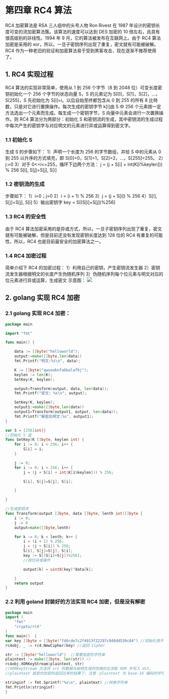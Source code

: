 # 第四章 RC4 算法

RC4 加密算法是 RSA 三人组中的头号人物 Ron Rivest 在 1987 年设计的密钥长度可变的流加密算法簇。该算法的速度可以达到 DES 加密的 10 倍左右，且具有很高级别的非线性。1994 年 9 月，它的算法被发布在互联网上。由于 RC4 算法加密是采用的 xor，所以，一旦子密钥序列出现了重复，密文就有可能被破解。RC4 作为一种老旧的验证和加密算法易于受到黑客攻击，现在逐渐不推荐使用了。

## 1\. RC4 实现过程

RC4 算法的实现非常简单，使用从 1 到 256 个字节（8 到 2048 位）可变长度密钥初始化一个 256 个字节的状态向量 S，S 的元素记为 S[0]，S[1]，S[2]，...，S[255]，S 先初始化为 S[i]=i。以后自始至终都包含从 0 到 255 的所有 8 比特数，只是对它进行置换操作。每次生成的密钥字节 k[i]由 S 中 256 个元素按一定方法选出一个元素而生成。每生成一个密钥字节，S 向量中元素会进行一次置换操作。则 RC4 算法分为两部分：初始化 S 和密钥流的生成，其中密钥流的生成过程中每次产生的密钥字与对应明文的元素进行异或运算得到密文字。

### 1.1 初始化 S

生成 S 的步骤如下：
1）声明一个长度为 256 的字节数组，并给 S 中的元素从 0 到 255 以升序的方式填充，即 S[0]=0，S[1]=1，S[2]=2，...，S[255]=255。
2）j:=0
3）对于 0<=i<=255，循环下边两个方法：
j = (j + S[i] + int(K[i%keylen])) % 256
S[i], S[j]=S[j], S[i]

### 1.2 密钥流的生成

步骤如下：
1）i=0；j=0
2）i = (i + 1) % 256
3）j = (j + S[i]) % 256
4）S[i], S[j]=S[j], S[i]
5）输出密钥字 key = S[(S[i]+S[j])%256]

### 1.3 RC4 的安全性

由于 RC4 算法加密采用的是异或方式，所以，一旦子密钥序列出现了重复，密文就有可能被破解，但是目前还没有发现密钥长度达到 128 位的 RC4 有重复的可能性，所以，RC4 也是目前最安全的加密算法之一。

### 1.4 RC4 加密过程

简单介绍下 RC4 的加密过程：
1）利用自己的密钥，产生密钥流发生器
2）密钥流发生器根据明文的长度产生伪随机序列
3）伪随机序列每个位元素与明文对应的位元素进行异或运算，生成密文
示意图：
![](img/c0c547a615f7ac4bebbe1638d5d9a983.jpg)

## 2\. golang 实现 RC4 加密

### 2.1 golang 实现 RC4 加密：

```go
package main

import "fmt"

func main() {

    data := []byte("helloworld");
    output:=make([]byte,len(data))
    fmt.Printf("明文:%s\n", data);

    K := []byte("qwuoaknfabbalafbj");
    keylen := len(K);
    SetKey(K, keylen);

    output=Transform(output, data, len(data));
    fmt.Printf("密文: %x\n", output);

    SetKey(K, keylen);
    output1:=make([]byte,len(data))
    output1=Transform(output1, output, len(data));
    fmt.Printf("解密后明文:%s", output1);
}

var S = [256]int{}
//初始化 S 盒
func SetKey(K []byte, keylen int) {
    for i := 0; i < 256; i++ {
        S[i] = i;
    }

    j := 0;
    for i := 0; i < 256; i++ {
        j = (j + S[i] + int(K[i%keylen])) % 256;

        S[i], S[j]=S[j], S[i];

    }

}

//生成密钥流
func Transform(output []byte, data []byte, lenth int)[]byte {
    i := 0;
    j := 0
    output=make([]byte,lenth)

    for k := 0; k < lenth; k++ {
        i = (i + 1) % 256;
        j = (j + S[i]) % 256;
        S[i], S[j]=S[j], S[i];
        key := S[(S[i]+S[j])%256];
        //按位异或操作

        output[k] = uint8(key)^data[k];

    }
    return output
} 
```

### 2.2 利用 goland 封装好的方法实现 RC4 加密，但是没有解密

```go
package main
import (
    "fmt"
    "crypto/rc4"
)
func main()  {
var key []byte = []byte("fd6cde7c2f4913f22297c948dd530c84") //初始化用于加密的 KEY
rc4obj, _ := rc4.NewCipher(key) //返回 Cipher

str := []byte("helloworld")  //需要加密的字符串
plaintext := make([]byte, len(str)) //
rc4obj.XORKeyStream(plaintext, str)
//XORKeyStream 方法将 src 的数据与秘钥生成的伪随机位流取 XOR 并写入 dst。
//plaintext 就是你加密的返回过来的结果了，注意：plaintext 为 base-16 编码的字符串，每个字节使用 2 个字符表示 必须格式化成字符串

stringinf := fmt.Sprintf("%x\n", plaintext) //转换字符串
fmt.Println(stringinf)
} 
```